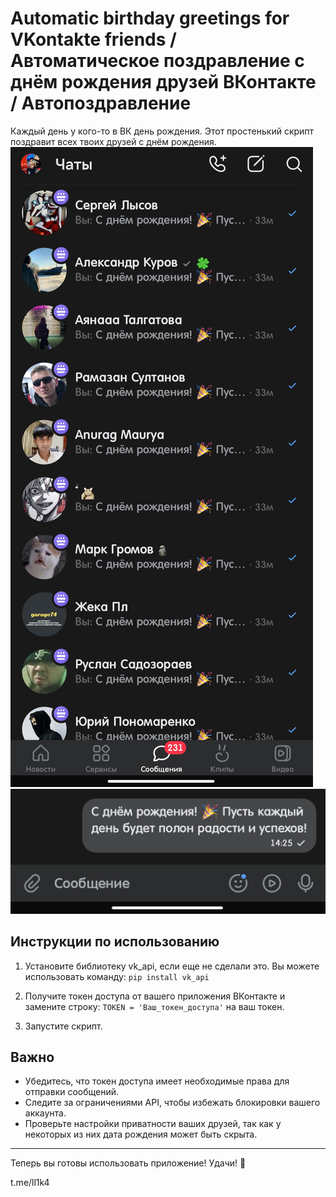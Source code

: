 # Automatic birthday greetings for VKontakte friends / Автоматическое поздравление с днём рождения друзей ВКонтакте / Автопоздравление
Каждый день у кого-то в ВК день рождения. Этот простенький скрипт поздравит всех твоих друзей с днём рождения.
![screenshot](https://github.com/ll1k4/Automatic-birthday-greetings-for-VKontakte-friends/blob/main/IMG_20250210_150714.jpg)
![screenshot](https://github.com/ll1k4/Automatic-birthday-greetings-for-VKontakte-friends/blob/main/Screenshot_2025-02-10-14-59-01-824_re.sova.five-edit.jpg)

## Инструкции по использованию

1. Установите библиотеку vk_api, если еще не сделали это. Вы можете использовать команду:
```pip install vk_api```
   

2. Получите токен доступа от вашего приложения ВКонтакте и замените строку:
      ```TOKEN = 'Ваш_токен_доступа'```  на ваш токен.

3. Запустите скрипт.

## Важно

- Убедитесь, что токен доступа имеет необходимые права для отправки сообщений.
- Следите за ограничениями API, чтобы избежать блокировки вашего аккаунта.
- Проверьте настройки приватности ваших друзей, так как у некоторых из них дата рождения может быть скрыта.

---

Теперь вы готовы использовать приложение! Удачи! 🚀

t.me/ll1k4
